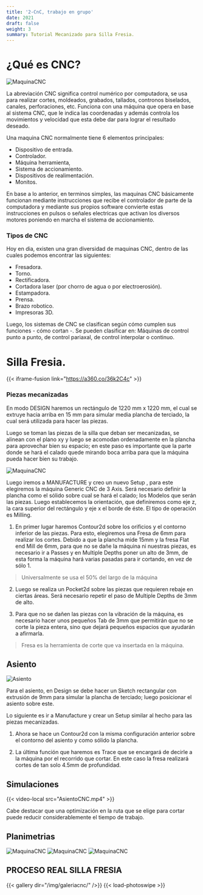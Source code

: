 ```yaml
---
title: '2-CnC, trabajo en grupo'
date: 2021
draft: false
weight: 3
summary: Tutorial Mecanizado para Silla Fresia.
---
```



# ¿Qué es CNC?

![MaquinaCNC](/img/MecanizadoCNCgrupo/MaquinaCNC.png)

La abreviación CNC significa control numérico por computadora, se usa para realizar cortes, moldeados, grabados, tallados, contronos biselados, canales, perforaciones, etc. Funciona con una máquina que opera en base al sistema CNC, que le indica las coordenadas y además controla los movimientos y velocidad que esta debe dar para lograr el resultado deseado.

Una maquina CNC normalmente tiene 6 elementos principales:
* Dispositivo de entrada.
* Controlador.
* Máquina herramienta,
* Sistema de accionamiento.
* Dispositivos de realimentación.
* Monitos.

En base a lo anterior, en terminos simples, las maquinas CNC básicamente funcionan mediante instrucciones que recibe el controlador de parte de la computadora y mediante sus propios software convierte estas instrucciones en pulsos o señales electricas que activan los diversos motores poniendo en marcha el sistema de accionamiento.

### Tipos de CNC

Hoy en dia, existen una gran diversidad de maquinas CNC, dentro de las cuales podemos encontrar las siguientes:

* Fresadora.
* Torno.
* Rectificadora.
* Cortadora laser (por chorro de agua o por electroerosión).
* Estampadora.
* Prensa.
* Brazo robotico.
* Impresoras 3D.

Luego, los sistemas de CNC se clasifican según cómo cumplen sus funciones - cómo cortan -. Se pueden clasificar en: Máquinas de control punto a punto, de control pariaxal, de control interpolar o continuo.

# Silla Fresia.

{{< iframe-fusion link="https://a360.co/36k2C4c" >}}

### Piezas mecanizadas

En modo DESIGN haremos un rectángulo de 1220 mm x 1220 mm, el cual se extruye hacia arriba en 15 mm para simular media plancha de terciado, la cual será utilizada para hacer las piezas.

Luego se toman las piezas de la silla que deban ser mecanizadas, se alinean con el plano xy y luego se acomodan ordenadamente en la plancha para aprovechar bien su espacio; en este paso es importante que la parte donde se hará el calado quede mirando boca arriba para que la máquina pueda hacer bien su trabajo.

![MaquinaCNC](/img/MecanizadoCNCgrupo/piezasCarmi02.png)

Luego iremos a MANUFACTURE y creo un nuevo Setup , para este elegiremos la máquina Generic CNC de 3 Axis. Será necesario definir la plancha como el sólido sobre cual se hará el calado; los Modelos que serán las piezas. Luego establecemos la orientación, que definiremos como eje z, la cara superior del rectángulo y eje x el borde de éste. El tipo de operación es Milling. 

1. En primer lugar haremos Contour2d sobre los orificios y el contorno inferior de las piezas. Para esto, elegiremos una Fresa de 6mm para realizar los cortes. Debido a que la plancha mide 15mm y la fresa Flat end Mill de 6mm, para que no se dañe la máquina ni nuestras piezas, es necesario ir a Passes y en Multiple Depths poner un alto de 3mm, de esta forma la máquina hará varias pasadas para ir cortando, en vez de sólo 1.

> Universalmente se usa el 50% del largo de la máquina 


2. Luego se realiza un Pocket2d sobre las piezas que requieren rebaje en ciertas áreas. Será necesario repetir el paso de Multiple Depths de 3mm de alto.

3. Para que no se dañen las piezas con la vibración de la máquina, es necesario hacer unos pequeños Tab de 3mm que permitirán que no se corte la pieza entera, sino que dejará pequeños espacios que ayudarán a afirmarla.

> Fresa es la herramienta de corte que va insertada en la máquina. 

## Asiento
![Asiento](/img/MecanizadoCNCgrupo/Asiento02.png)

Para el asiento, en Design se debe hacer un Sketch rectangular con extrusión de 9mm para simular la plancha de terciado; luego posicionar el asiento sobre este.

Lo siguiente es ir a Manufacture y crear un Setup similar al hecho para las piezas mecanizadas.

1. Ahora se hace un Contour2d con la misma configuración anterior sobre el contorno del asiento y como sólido la plancha.

2. La última función que haremos es Trace que se encargará de decirle a la máquina por el recorrido que cortar. En este caso la fresa realizará cortes de tan solo 4.5mm de profundidad.

## Simulaciones

{{< video-local src="AsientoCNC.mp4" >}}

Cabe destacar que una optimización en la ruta que se elige para cortar puede reducir considerablemente el tiempo de trabajo.

## Planimetrias

![MaquinaCNC](/img/MecanizadoCNCgrupo/planimetrias_cnc-01.png)
![MaquinaCNC](/img/MecanizadoCNCgrupo/planimetrias_cnc-02.png)
![MaquinaCNC](/img/MecanizadoCNCgrupo/planimetrias_cnc-03.png)





## PROCESO REAL SILLA FRESIA 

{{< gallery dir="/img/galeriacnc/" />}} {{< load-photoswipe >}}